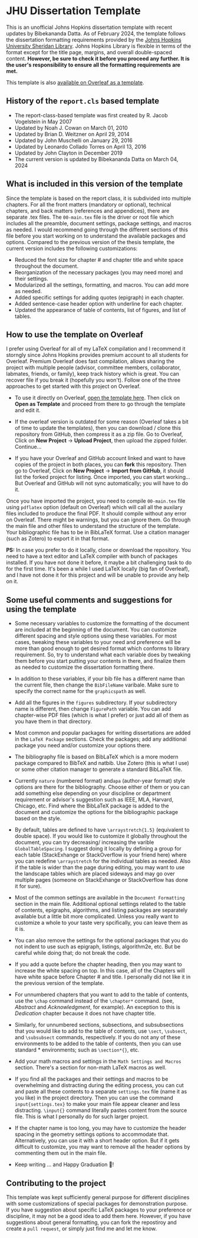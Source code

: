 # JHU Dissertation Template

This is an unofficial Johns Hopkins dissertation template with recent updates by Bibekananda Datta. As of February 2024, the template follows the dissertation formatting requirements provided by the [Johns Hopkins University Sheridan Library](https://www.library.jhu.edu/library-services/electronic-theses-dissertations/formatting-requirements/). Johns Hopkins Library is flexible in terms of the format except for the title page, margins, and overall double-spaced content. **However, be sure to check it before you proceed any further. It is the user's responsibility to ensure all the formatting requirements are met.**

This template is also [available on Overleaf as a template](https://www.overleaf.com/latex/templates/johns-hopkins-thesis-slash-dissertation-template/gbfnqqfzffyp).



## History of the `report.cls` based template

- The report-class-based template was first created by R. Jacob Vogelstein in May 2007
- Updated by Noah J. Cowan on March 01, 2010
- Updated by Brian D. Weitzner on April 29, 2014 
- Updated by John Muschelli on January 29, 2016 
- Updated by Leonardo Collado Torres on April 13, 2016 
- Updated by John Clayton in December 2019
- The current version is updated by Bibekananda Datta on March 04, 2024



## What is included in this version of the template

Since the template is based on the report class, it is subdivided into multiple chapters. For all the front matters (mandatory or optional), technical chapters, and back matters (references and appendices), there are separate .tex files. The `00-main.tex` file is the driver or root file which includes all the preamble, document settings, package settings, and macros as needed. I would recommend going through the different sections of this file before you start working on to understand the available packages and options. Compared to the previous version of the thesis template, the current version includes the following customizations:

- Reduced the font size for chapter # and chapter title and white space throughout the document.
- Reorganization of the necessary packages (you may need more) and their settings.
- Modularized all the settings, formatting, and macros. You can add more as needed.
- Added specific settings for adding quotes (epigraph) in each chapter. 
- Added sentence-case header option with underline for each chapter.
- Updated the appearance of table of contents, list of figures, and list of tables.



## How to use the template on Overleaf

I prefer using Overleaf for all of my LaTeX compilation and I recommend it storngly since Johns Hopkins provides premium account to all students for Overleaf. Premium Overleaf does fast compilation, allows sharing the project with multiple people (advisor, committee members, collaborator, labmates, friends, or family), keep track history which is great. You can recover file if you break it (hopefully you won't). Follow one of the three approaches to get started with this project on Overleaf.

- To use it directly on Overleaf, [open the template here](https://www.overleaf.com/latex/templates/johns-hopkins-thesis-slash-dissertation-template/gbfnqqfzffyp). Then click on **Open as Template** and proceed from there to go through the template and edit it.

- If the overleaf version is outdated for some reason (Overleaf takes a bit of time to update the templates), then you can download / clone this repository from GitHub, then compress it as a zip file. Go to Overleaf, Click on **New Project** -> **Upload Project**, then upload the zipped folder. Continue...
  
- If you have your Overleaf and GitHub account linked and want to have copies of the project in both places, you can **fork** this repository. Then go to Overleaf, Click on **New Project** -> **Import from GitHub**, it should list the forked project for listing. Once imported, you can start working... But Overleaf and GitHub will not sync automatically; you will have to do it.

Once you have imported the project, you need to compile `00-main.tex` file using `pdflatex` option (default on Overleaf) which will call all the auxilary files included to produce the final PDF. It should compile without any error on Overleaf. There might be warnings, but you can ignore them. Go through the main file and other files to understand the structure of the template. Your bibliographic file has to be in BibLaTeX format. Use a citation manager (such as Zotero) to export it in that format.


**PS:** In case you prefer to do it locally, clone or download the repository. You need to have a text editor and LaTeX compiler with bunch of packages installed. If you have not done it before, it maybe a bit challenging task to do for the first time. It's been a while I used LaTeX locally (big fan of Overleaf), and I have not done it for this project and will be unable to provide any help on it.



## Some useful comments and suggestions for using the template


- Some necessary variables to customize the formatting of the document are included at the beginning of the document. You can customize different spacing and style options using these variables. For most cases, tweaking these variables to your need and preference will be more than good enough to get desired format which conforms to library requirement. So, try to understand what each variable does by tweaking them before you start putting your contents in there, and finalize them as needed to customize the dissertation formatting there.

- In addition to these variables, if your bib file has a different name than the current file, then change the `BibFileName` varibale. Make sure to specify the correct name for the `graphicspath` as well.

- Add all the figures in the `figures` subdirectory. If your subdirectory name is different, then change `FigurePath` variable. You can add chapter-wise PDF files (which is what I prefer) or just add all of them as you have them in that directory.

- Most common and popular packages for writing dissertations are added in the `LaTeX Package` sections. Check the packages; add any additional package you need and/or customize your options there.

- The bibliography file is based on BibLaTeX which is a more modern package compared to BibTeX and natbib. Use Zotero (this is what I use) or some other citation manager to generate a standard BibLaTeX file.

- Currently `nature` (numbered format) and`apa` (author-year format) style options are there for the bibliography. Choose either of them or you can add something else depending on your discipline or department requirement or advisor's suggestion such as IEEE, MLA, Harvard, Chicago, etc. Find where the BibLaTeX package is added to the document and customize the options for the bibliographic package based on the style.

- By default, tables are defined to have `\arraystretch{1.5}` (equivalent to double space). If you would like to customize it globally throughout the document, you can try decreasing/ increasing the varible `GlobalTableSpacing`. I suggest doing it locally by defining a group for each table (StackExhange or StackOverflow is your friend here) where you can redefine `\arraystretch` for the individual tables as needed. Also if the table is wider than the page during editing, you may want to use the landscape tables which are placed sideways and may go over multiple pages (someone on StackExhange or StackOverflow has done it for sure).

- Most of the common settings are available in the `Document Formatting` section in the main file. Additional optional settings related to the table of contents, epigraphs, algorithms, and listing packages are separately available but a little bit more complicated. Unless you really want to customize a whole to your taste very spcifically, you can leave them as it is.

- You can also remove the settings for the optional packages that you do not indent to use such as epigraph, listings, algorithm2e, etc. But be careful while doing that; do not break the code.

- If you add a quote before the chapter heading, then you may want to increase the white spacing on top. In this case, all of the Chapters will have white space before Chapter # and title. I personally did not like it in the previous version of the template.

- For unnumbered chapters that you want to add to the table of contents, use the `\chap` command instead of the `\chapter*` command. (see, *Abstract* and *Acknowledgment*, for example). An exception to this is *Dedication* chapter because it does not have chapter title.

- Similarly, for unnumbered sections, subsections, and subsubsections that you would like to add to the table of contents, use `\sect`, `\subsect`, and `\subsubsect` commands, respectively. If you do not any of these environments to be added to the table of contents, then you can use standard * environments; such as `\section*{}`, etc.

- Add your math macros and settings in the `Math Settings and Macros` section. There's a section for non-math LaTeX macros as well.

- If you find all the packages and their settings and macros to be overwhelming and distracting during the editing process, you can cut and paste all these contents to a separate `settings.tex` file (name it as you like) in the project directory. Then you can use the command `input{settings.tex}` to make your main file appear cleaner and less distracting. `\input{}` command literally pastes content from the source file. This is what I personally do for such larger project.

- If the chapter name is too long, you may have to customize the header spacing in the geometry settings options to accommodate that. Alternatively, you can use it with a short header option. But if it gets difficult to customize, you may want to remove all the header options by commenting them out in the main file.

- Keep writing ... and Happy Graduation 🎉!


## Contributing to the project

This template was kept sufficiently general purpose for different disciplines with some customizations of special packages for demonstration purpose. If you have suggestion about specific LaTeX packages to your preference or discipline, it may not be a good idea to add them here. However, if you have suggestions about general formatting, you can fork the repostiroy and create a `pull request`, or simply just find me and let me know.

